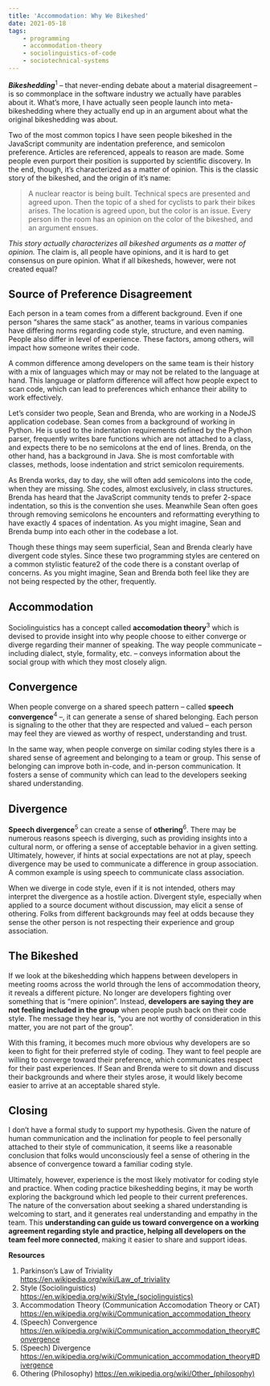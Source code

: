 ```yaml
---
title: 'Accommodation: Why We Bikeshed'
date: 2021-05-18
tags:
    - programming
    - accommodation-theory
    - sociolinguistics-of-code
    - sociotechnical-systems
---
```


_**Bikeshedding**_<sup>1</sup> – that never-ending debate about a material disagreement – is so commonplace in the software industry we actually have parables about it. What’s more, I have actually seen people launch into meta-bikeshedding where they actually end up in an argument about what the original bikeshedding was about.

Two of the most common topics I have seen people bikeshed in the JavaScript community are indentation preference, and semicolon preference. Articles are referenced, appeals to reason are made. Some people even purport their position is supported by scientific discovery. In the end, though, it’s characterized as a matter of opinion.
This is the classic story of the bikeshed, and the origin of it’s name:

> A nuclear reactor is being built. Technical specs are presented and agreed upon. Then the topic of a shed for cyclists to park their bikes arises. The location is agreed upon, but the color is an issue. Every person in the room has an opinion on the color of the bikeshed, and an argument ensues.

_This story actually characterizes all bikeshed arguments as a matter of opinion._ The claim is, all people have opinions, and it is hard to get consensus on pure opinion. What if all bikesheds, however, were not created equal?

## Source of Preference Disagreement

Each person in a team comes from a different background. Even if one person “shares the same stack” as another, teams in various companies have differing norms regarding code style, structure, and even naming. People also differ in level of experience. These factors, among others, will impact how someone writes their code.

A common difference among developers on the same team is their history with a mix of languages which may or may not be related to the language at hand. This language or platform difference will affect how people expect to scan code, which can lead to preferences which enhance their ability to work effectively.

Let’s consider two people, Sean and Brenda, who are working in a NodeJS application codebase. Sean comes from a background of working in Python. He is used to the indentation requirements defined by the Python parser, frequently writes bare functions which are not attached to a class, and expects there to be no semicolons at the end of lines. Brenda, on the other hand, has a background in Java. She is most comfortable with classes, methods, loose indentation and strict semicolon requirements.

As Brenda works, day to day, she will often add semicolons into the code, when they are missing. She codes, almost exclusively, in class structures. Brenda has heard that the JavaScript community tends to prefer 2-space indentation, so this is the convention she uses. Meanwhile Sean often goes through removing semicolons he encounters and reformatting everything to have exactly 4 spaces of indentation. As you might imagine, Sean and Brenda bump into each other in the codebase a lot.

Though these things may seem superficial, Sean and Brenda clearly have divergent code styles. Since these two programming styles are centered on a common stylistic feature2 of the code there is a constant overlap of concerns. As you might imagine, Sean and Brenda both feel like they are not being respected by the other, frequently.

## Accommodation

Sociolinguistics has a concept called **accomodation theory**<sup>3</sup> which is devised to provide insight into why people choose to either converge or diverge regarding their manner of speaking. The way people communicate – including dialect, style, formality, etc. – conveys information about the social group with which they most closely align.

## Convergence

When people converge on a shared speech pattern – called **speech convergence**<sup>4</sup> –, it can generate a sense of shared belonging. Each person is signaling to the other that they are respected and valued – each person may feel they are viewed as worthy of respect, understanding and trust.

In the same way, when people converge on similar coding styles there is a shared sense of agreement and belonging to a team or group. This sense of belonging can improve both in-code, and in-person communication. It fosters a sense of community which can lead to the developers seeking shared understanding.

## Divergence

**Speech divergence**<sup>5</sup> can create a sense of **othering**<sup>6</sup>. There may be numerous reasons speech is diverging, such as providing insights into a cultural norm, or offering a sense of acceptable behavior in a given setting. Ultimately, however, if hints at social expectations are not at play, speech divergence may be used to communicate a difference in group association. A common example is using speech to communicate class association.

When we diverge in code style, even if it is not intended, others may interpret the divergence as a hostile action. Divergent style, especially when applied to a source document without discussion, may elicit a sense of othering. Folks from different backgrounds may feel at odds because they sense the other person is not respecting their experience and group association.

## The Bikeshed

If we look at the bikeshedding which happens between developers in meeting rooms across the world through the lens of accommodation theory, it reveals a different picture. No longer are developers fighting over something that is “mere opinion”. Instead, **developers are saying they are not feeling included in the group** when people push back on their code style. The message they hear is, “you are not worthy of consideration in this matter, you are not part of the group”.

With this framing, it becomes much more obvious why developers are so keen to fight for their preferred style of coding. They want to feel people are willing to converge toward their preference, which communicates respect for their past experiences. If Sean and Brenda were to sit down and discuss their backgrounds and where their styles arose, it would likely become easier to arrive at an acceptable shared style.

## Closing

I don’t have a formal study to support my hypothesis. Given the nature of human communication and the inclination for people to feel personally attached to their style of communication, it seems like a reasonable conclusion that folks would unconsciously feel a sense of othering in the absence of convergence toward a familiar coding style.

Ultimately, however, experience is the most likely motivator for coding style and practice. When coding practice bikeshedding begins, it may be worth exploring the background which led people to their current preferences. The nature of the conversation about seeking a shared understanding is welcoming to start, and it generates real understanding and empathy in the team. This **understanding can guide us toward convergence on a working agreement regarding style and practice, helping all developers on the team feel more connected**, making it easier to share and support ideas.

**Resources**

1. Parkinson’s Law of Triviality https://en.wikipedia.org/wiki/Law_of_triviality
2. Style (Sociolinguistics) https://en.wikipedia.org/wiki/Style_(sociolinguistics)
3. Accommodation Theory (Communication Accomodation Theory or CAT) https://en.wikipedia.org/wiki/Communication_accommodation_theory
4. (Speech) Convergence https://en.wikipedia.org/wiki/Communication_accommodation_theory#Convergence
5. (Speech) Divergence https://en.wikipedia.org/wiki/Communication_accommodation_theory#Divergence
6. Othering (Philosophy) https://en.wikipedia.org/wiki/Other_(philosophy)